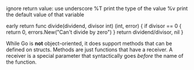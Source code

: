 ignore return value: use underscore
%T print the type of the value
%v print the default value of that variable

early return
func divide(dividend, divisor int) (int, error) {
	if divisor == 0 {
		return 0, errors.New("Can't divide by zero")
	}
	return dividend/divisor, nil
}

While Go is **not** object-oriented, it does support methods that can be defined on structs. Methods are just functions that have a receiver. A receiver is a special parameter that syntactically goes *before* the name of the function.
